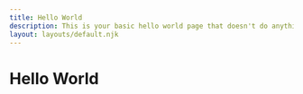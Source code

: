 ```yaml
---
title: Hello World
description: This is your basic hello world page that doesn't do anything.
layout: layouts/default.njk
---
```


# Hello World
